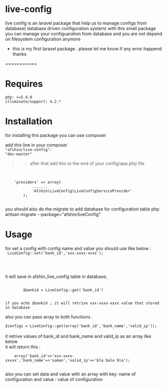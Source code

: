 live-config
===========

live config is an laravel package that help us to manage configs from database( database driven configuration system)
with this small package you can manage your configuaration from database and you are not depend on filesystem configuration anymore

- this is my first laravel package . please let me know if any error happend
thanks

===========

Requires
===========

    php: >=5.4.0
    illuminate/support: 4.2.*



Installation
===========
for installing this package you can use composer 

add this line in your composer <br>
<code>"afshin/live-config": "dev-master"</code>
>> after that add this to the end of your config/app.php file 
<br>
<code>
    'providers' => array(
			.......
			'Afshin\LiveConfig\LiveConfigServiceProvider'
		);

</code>

you should also do the migrate to add database for configuration table
php artisan migrate --package="afshin/liveConfig"

Usage
===========
for set a config with config name and value you should  use like below :
<br>
<code>
	 LiveConfig::set('bank_id','xxx-xxxx-xxxx');

</code>
<p>
<br>
it will save in afshin_live_config table in database;
</p>

<code>
		$bankid = LiveConfig::get('bank_id')
<br>
if you echo $bankid ; it will retrive xxx-xxxx-xxxx value that stored in database
</code>

<p>
also you can pass array to both functions . 
<br>
<code>
$configs = LiveConfig::get(array('bank_id','bank_name','valid_ip'));
</code>

<br>
it retrive values of bank_id and bank_name and valid_ip as an array like below
<br>
it will return this :
<br>
<code>
	array('bank_id'=>'xxx-xxxx-xxxxx','bank_name'=>'saman','valid_ip'=>'bla bala bla');
<br>
</code>
also you can set data and value with an array with key: name of configuration and value : value of configuration 

</p>
